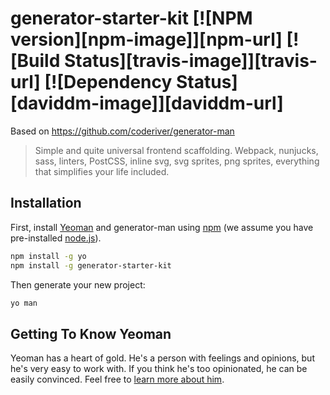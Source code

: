 # generator-starter-kit [![NPM version][npm-image]][npm-url] [![Build Status][travis-image]][travis-url] [![Dependency Status][daviddm-image]][daviddm-url]
Based on https://github.com/coderiver/generator-man

> Simple and quite universal frontend scaffolding. Webpack, nunjucks, sass, linters, PostCSS, inline svg, svg sprites, png sprites, everything that simplifies your life included.

## Installation

First, install [Yeoman](http://yeoman.io) and generator-man using [npm](https://www.npmjs.com/) (we assume you have pre-installed [node.js](https://nodejs.org/)).

```bash
npm install -g yo
npm install -g generator-starter-kit
```

Then generate your new project:

```bash
yo man
```

## Getting To Know Yeoman

Yeoman has a heart of gold. He&#39;s a person with feelings and opinions, but he&#39;s very easy to work with. If you think he&#39;s too opinionated, he can be easily convinced. Feel free to [learn more about him](http://yeoman.io/).


